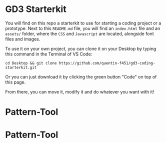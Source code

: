# GD3 Starterkit

You will find on this repo a starterkit to use for starting a coding project or a prototype. Next to this `README.md` file, you will find an `index.html` file and an `assets/` folder, where the `CSS` and `Javascript` are located, alongside font files and images.

To use it on your own project, you can clone it on your Desktop by typing this command in the Terminal of VS Code:

```
cd Desktop && git clone https://github.com/quentin-f451/gd3-coding-starterkit.git
```

Or you can just download it by clicking the green button "Code" on top of this page.

From there, you can move it, modify it and do whatever you want with it!
# Pattern-Tool
# Pattern-Tool
